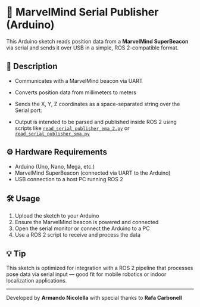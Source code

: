 # 📡 MarvelMind Serial Publisher (Arduino)

This Arduino sketch reads position data from a **MarvelMind SuperBeacon** via serial and sends it over USB in a simple, ROS 2-compatible format.

## 🔧 Description

- Communicates with a MarvelMind beacon via UART
- Converts position data from millimeters to meters
- Sends the X, Y, Z coordinates as a space-separated string over the Serial port:
  

- Output is intended to be parsed and published inside ROS 2 using scripts like [`read_serial_publisher_ema_2.py`](h-infinity/codes/ros2/read_serial_ros2/read_serial_publisher_ema_2.py) or [`read_serial_publisher_sma.py`](h-infinity/codes/ros2/read_serial_ros2/read_serial_publisher_sma.py)

## ⚙️ Hardware Requirements

- Arduino (Uno, Nano, Mega, etc.)
- MarvelMind SuperBeacon (connected via UART to the Arduino)
- USB connection to a host PC running ROS 2

## 🛠 Usage

1. Upload the sketch to your Arduino
2. Ensure the MarvelMind beacon is powered and connected
3. Open the serial monitor or connect the Arduino to a PC
4. Use a ROS 2 script to receive and process the data

## 💡 Tip

This sketch is optimized for integration with a ROS 2 pipeline that processes pose data via serial input — good fit for mobile robotics or indoor localization applications.

---

Developed by **Armando Nicolella** with special thanks to **Rafa Carbonell**

